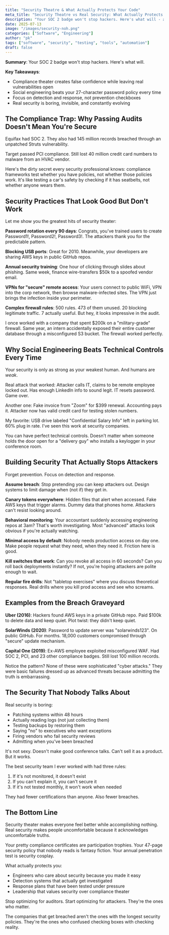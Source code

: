```yaml
---
title: "Security Theatre & What Actually Protects Your Code"
meta_title: "Security Theatre vs Real Security: What Actually Protects Your Systems"
description: "Your SOC 2 badge won't stop hackers. Here's what will - a hard look at security theater versus practices that actually work."
date: 2025-07-13
image: "/images/security-noh.png"
categories: ["Software", "Engineering"]
author: "pk"
tags: ["software", "security", "testing", "tools", "automation"]
draft: false
---
```



**Summary**: Your SOC 2 badge won't stop hackers. Here's what will.

**Key Takeaways**:
- Compliance theater creates false confidence while leaving real vulnerabilities open
- Social engineering beats your 27-character password policy every time
- Focus on detection and response, not prevention checkboxes
- Real security is boring, invisible, and constantly evolving

## The Compliance Trap: Why Passing Audits Doesn't Mean You're Secure

Equifax had SOC 2. They also had 145 million records breached through an unpatched Struts vulnerability.

Target passed PCI compliance. Still lost 40 million credit card numbers to malware from an HVAC vendor.

Here's the dirty secret every security professional knows: compliance frameworks test whether you have policies, not whether those policies work. It's like testing a car's safety by checking if it has seatbelts, not whether anyone wears them.

## Security Practices That Look Good But Don't Work

Let me show you the greatest hits of security theater:

**Password rotation every 90 days**: Congrats, you've trained users to create Password1!, Password2!, Password3!. The attackers thank you for the predictable pattern.

**Blocking USB ports**: Great for 2010. Meanwhile, your developers are sharing AWS keys in public GitHub repos.

**Annual security training**: One hour of clicking through slides about phishing. Same week, finance wire-transfers $50k to a spoofed vendor email.

**VPNs for "secure" remote access**: Your users connect to public WiFi, VPN into the corp network, then browse malware-infected sites. The VPN just brings the infection inside your perimeter.

**Complex firewall rules**: 500 rules. 473 of them unused. 20 blocking legitimate traffic. 7 actually useful. But hey, it looks impressive in the audit.

I once worked with a company that spent $200k on a "military-grade" firewall. Same year, an intern accidentally exposed their entire customer database through a misconfigured S3 bucket. The firewall worked perfectly.

## Why Social Engineering Beats Technical Controls Every Time

Your security is only as strong as your weakest human. And humans are _weak_.

Real attack that worked: Attacker calls IT, claims to be remote employee locked out. Has enough LinkedIn info to sound legit. IT resets password. Game over.

Another one: Fake invoice from "Zoom" for $399 renewal. Accounting pays it. Attacker now has valid credit card for testing stolen numbers.

My favorite: USB drive labeled "Confidential Salary Info" left in parking lot. 60% plug in rate. I've seen this work at security companies.

You can have perfect technical controls. Doesn't matter when someone holds the door open for a "delivery guy" who installs a keylogger in your conference room.

## Building Security That Actually Stops Attackers

Forget prevention. Focus on detection and response.

**Assume breach**: Stop pretending you can keep attackers out. Design systems to limit damage when (not if) they get in.

**Canary tokens everywhere**: Hidden files that alert when accessed. Fake AWS keys that trigger alarms. Dummy data that phones home. Attackers can't resist looking around.

**Behavioral monitoring**: Your accountant suddenly accessing engineering repos at 3am? That's worth investigating. Most "advanced" attacks look obvious if you're actually watching.

**Minimal access by default**: Nobody needs production access on day one. Make people request what they need, when they need it. Friction here is good.

**Kill switches that work**: Can you revoke all access in 60 seconds? Can you roll back deployments instantly? If not, you're hoping attackers are polite enough to wait.

**Regular fire drills**: Not "tabletop exercises" where you discuss theoretical responses. Real drills where you kill prod access and see who screams.

## Examples from the Breach Graveyard

**Uber (2016)**: Hackers found AWS keys in a private GitHub repo. Paid $100k to delete data and keep quiet. Plot twist: they didn't keep quiet.

**SolarWinds (2020)**: Password to update server was "solarwinds123". On public GitHub. For months. 18,000 customers compromised through "secure" update mechanism.

**Capital One (2019)**: Ex-AWS employee exploited misconfigured WAF. Had SOC 2, PCI, and 23 other compliance badges. Still lost 100 million records.

Notice the pattern? None of these were sophisticated "cyber attacks." They were basic failures dressed up as advanced threats because admitting the truth is embarrassing.

## The Security That Nobody Talks About

Real security is boring:

- Patching systems within 48 hours
- Actually reading logs (not just collecting them)
- Testing backups by restoring them
- Saying "no" to executives who want exceptions
- Firing vendors who fail security reviews
- Admitting when you've been breached

It's not sexy. Doesn't make good conference talks. Can't sell it as a product. But it works.

The best security team I ever worked with had three rules:
1. If it's not monitored, it doesn't exist
2. If you can't explain it, you can't secure it
3. If it's not tested monthly, it won't work when needed

They had fewer certifications than anyone. Also fewer breaches.

## The Bottom Line

Security theater makes everyone feel better while accomplishing nothing. Real security makes people uncomfortable because it acknowledges uncomfortable truths.

Your pretty compliance certificates are participation trophies. Your 47-page security policy that nobody reads is fantasy fiction. Your annual penetration test is security cosplay.

What actually protects you:
- Engineers who care about security because you made it easy
- Detection systems that actually get investigated
- Response plans that have been tested under pressure
- Leadership that values security over compliance theater

Stop optimizing for auditors. Start optimizing for attackers. They're the ones who matter.

The companies that get breached aren't the ones with the longest security policies. They're the ones who confused checking boxes with checking reality.